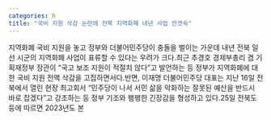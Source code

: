 ```yaml
---
categories: h
title: "국비 지원 삭감 논란에 전북 지역화폐 내년 사업 안갯속"
---
```

지역화폐 국비 지원을 놓고 정부와 더불어민주당이 충돌을 벌이는 가운데 내년 전북 일선 시군의 지역화폐 사업이 표류할 수 있다는 우려가 크다.최근 추경호 경제부총리 겸 기획재정부 장관이 “국고 보조 지원이 적절치 않다”고 발언하는 등 정부가 지역화폐에 대한 국비 지원 전액 삭감을 고집하면서다.반면, 이재명 더불어민주당 대표는 지난 16일 전북에서 열린 현장 최고회서 “민주당이 나서 서민 삶을 악화하는 잘못된 예산을 반드시 바로 잡겠다”고 강조하는 등 정부 기조와 팽팽한 긴장감을 형성하고 있다.25일 전북도 등에 따르면 2023년도 본